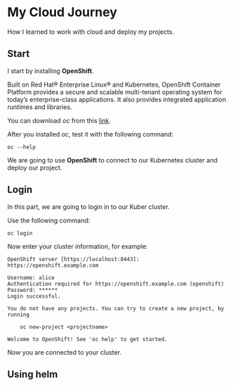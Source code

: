 # My Cloud Journey

How I learned to work with cloud and deploy my projects.

## Start
I start by installing **OpenShift**.

Built on Red Hat® Enterprise Linux® and Kubernetes, OpenShift Container Platform provides a secure and scalable multi-tenant operating system for today’s enterprise-class applications. It also provides integrated application runtimes and libraries.

You can download _oc_ from this [link](https://access.redhat.com/downloads/content/290/ver=4.10/rhel---8/4.10.9/x86_64/product-software).

After you installed _oc_, test it with the following command:
```shell
oc --help
```

We are going to use **OpenShift** to connect to our Kubernetes cluster and deploy our project.

## Login
In this part, we are going to login in to our Kuber cluster.

Use the following command:
```shell
oc login
```

Now enter your cluster information, for example:
```shell
OpenShift server [https://localhost:8443]: https://openshift.example.com 

Username: alice 
Authentication required for https://openshift.example.com (openshift)
Password: ******
Login successful. 

You do not have any projects. You can try to create a new project, by running

    oc new-project <projectname> 

Welcome to OpenShift! See 'oc help' to get started.
```

Now you are connected to your cluster.

## Using helm
